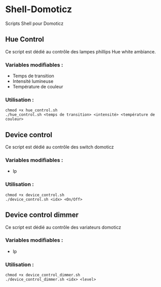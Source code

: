 # Shell-Domoticz
Scripts Shell pour Domoticz

## Hue Control

Ce script est dédié au contrôle des lampes phillips Hue white ambiance.

### Variables modifiables :

- Temps de transition
- Intensité lumineuse
- Température de couleur

### Utilisation :
 
 ```
chmod +x hue_control.sh
./hue_control.sh <temps de transition> <intensité> <température de couleur>
```

## Device control

Ce script est dédié au contrôle des switch domoticz

### Variables modifiables :

- Ip

### Utilisation :
 
 ```
chmod +x device_control.sh
./device_control.sh <idx> <On/Off>
```


## Device control dimmer

Ce script est dédié au contrôle des variateurs domoticz

### Variables modifiables :

- Ip

### Utilisation :
 
 ```
chmod +x device_control_dimmer.sh
./device_control_dimmer.sh <idx> <level>
```
